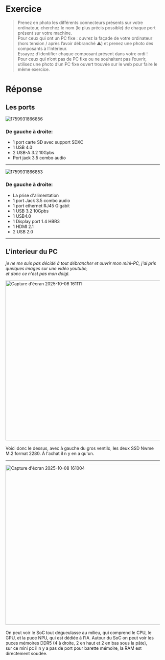 # Exercice
> Prenez en photo les différents connecteurs présents sur votre ordinateur, cherchez le nom (le plus précis possible) de chaque port présent sur votre machine.  
> Pour ceux qui ont un PC fixe : ouvrez la façade de votre ordinateur (hors tension / après l’avoir débranché ⚠️) et prenez une photo des composants à l’intérieur.  
> Essayez d’identifier chaque composant présent dans votre ordi !  
> Pour ceux qui n’ont pas de PC fixe ou ne souhaitent pas l’ouvrir, utilisez une photo d’un PC fixe ouvert trouvée sur le web pour faire le même exercice.

# Réponse

## Les ports
![1759931866856](https://github.com/user-attachments/assets/0ff76818-adbe-4a51-8de9-12150077797f)  

### De gauche à droite: 
- 1 port carte SD avec support SDXC
- 1 USB 4.0
- 2 USB-A 3.2 10Gpbs
- Port jack 3.5 combo audio 
---

 ![1759931866853](https://github.com/user-attachments/assets/9fbddd3d-fbfd-42f7-adf2-8d5915474132)
### De gauche à droite:
- La prise d'alimentation
- 1 port Jack 3.5 combo audio
- 1 port ethernet RJ45 Gigabit
- 1 USB 3.2 10Gpbs
- 1 USB4.0
- 1 Display port 1.4 HBR3
- 1 HDMI 2.1
- 2 USB 2.0

---
## L'interieur du PC
_je ne me suis pas décidé à tout débrancher et ouvrir mon mini-PC, j'ai pris quelques images sur une vidéo youtube,   
et donc ce n'est pas mon doigt._  

<img width="904" height="523" alt="Capture d'écran 2025-10-08 161111" src="https://github.com/user-attachments/assets/57043ea5-5b5d-485e-9b6e-b36bc05b4608" />\
\
Voici donc le dessus, avec à gauche du gros ventilo, les deux SSD Nwme M.2 format 2280. À l'achat il n y en a qu'un. 

---

<img width="904" height="523" alt="Capture d'écran 2025-10-08 161004" src="https://github.com/user-attachments/assets/d9c96d31-bfde-41ff-90d0-5244b0f207fd" />\
\
On peut voir le SoC tout dégueulasse au milieu, qui comprend le CPU, le GPU, et la puce NPU, qui est dédiée à l'IA.
Autour du SoC on peut voir les puces mémoires DDR5 (4 à droite, 2 en haut et 2 en bas sous la pâte),\
sur ce mini pc il n y a pas de port pour barette mémoire, la RAM est directement soudée.
